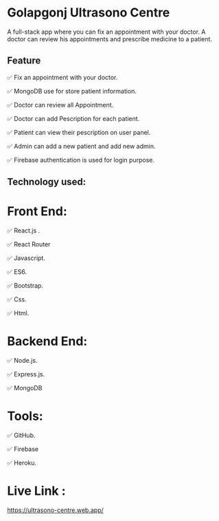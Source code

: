 # Golapgonj Ultrasono Centre

A full-stack app where you can  fix an appointment with your doctor. A doctor can review his appointments and prescribe medicine to a patient.

## Feature

✅ Fix an appointment with your doctor.

✅ MongoDB use for store patient information.

✅ Doctor can review all Appointment.

✅ Doctor can add Pescription for each patient.

✅ Patient can view their pescription on user panel.

✅ Admin can add a new patient and add new admin.

✅ Firebase authentication is used for login purpose.

## Technology used:

# Front End:
✅ React.js .

✅ React Router

✅ Javascript.

✅ ES6.

✅ Bootstrap.

✅ Css.

✅ Html.

# Backend End:
✅ Node.js.

✅ Express.js.

✅ MongoDB

# Tools:
✅ GitHub.

✅ Firebase

✅ Heroku.

# Live Link :

 https://ultrasono-centre.web.app/